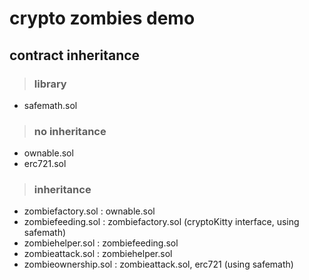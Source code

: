 # crypto zombies demo

## contract inheritance

> ### library

- safemath.sol

> ### no inheritance

- ownable.sol
- erc721.sol

> ### inheritance

- zombiefactory.sol : ownable.sol
- zombiefeeding.sol : zombiefactory.sol (cryptoKitty interface, using safemath)
- zombiehelper.sol : zombiefeeding.sol 
- zombieattack.sol : zombiehelper.sol
- zombieownership.sol : zombieattack.sol, erc721 (using safemath)